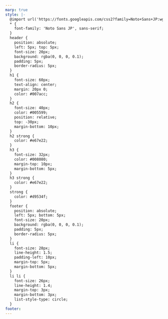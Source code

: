 ```yaml
---
marp: true
style: |-
  @import url('https://fonts.googleapis.com/css2?family=Noto+Sans+JP:wght@400;700&display=swap');
  * {
    font-family: 'Noto Sans JP', sans-serif;
  }
  header {
    position: absolute;
    left: 5px; top: 5px;
    font-size: 20px;
    background: rgba(0, 0, 0, 0.1);
    padding: 5px;
    border-radius: 5px;
  }
  h1 {
    font-size: 60px;
    text-align: center;
    margin: 20px 0;
    color: #007acc;
  }
  h2 {
    font-size: 40px;
    color: #005599;
    position: relative;
    top: -30px;
    margin-bottom: 10px;
  }
  h2 strong {
    color: #e67e22;
  }
  h3 {
    font-size: 32px;
    color: #008080;
    margin-top: 10px;
    margin-bottom: 5px;
  }
  h3 strong {
    color: #e67e22;
  }
  strong {
    color: #d9534f;
  }
  footer {
    position: absolute;
    left: 5px; bottom: 5px;
    font-size: 20px;
    background: rgba(0, 0, 0, 0.1);
    padding: 5px;
    border-radius: 5px;
  }
  li {
    font-size: 28px;
    line-height: 1.5;
    padding-left: 10px;
    margin-top: 5px;
    margin-bottom: 5px;
  }
  li li {
    font-size: 26px;
    line-height: 1.4;
    margin-top: 3px;
    margin-bottom: 3px;
    list-style-type: circle;
  }
footer: 
---
```

